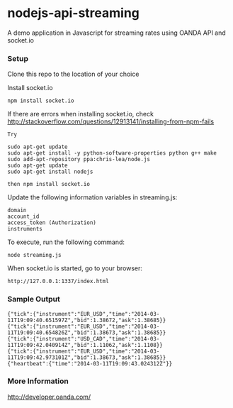 nodejs-api-streaming
================

A demo application in Javascript for streaming rates using OANDA API and socket.io

### Setup

Clone this repo to the location of your choice

Install socket.io

	npm install socket.io

If there are errors when installing socket.io, check http://stackoverflow.com/questions/12913141/installing-from-npm-fails

	Try

	sudo apt-get update
	sudo apt-get install -y python-software-properties python g++ make
	sudo add-apt-repository ppa:chris-lea/node.js
	sudo apt-get update
	sudo apt-get install nodejs

	then npm install socket.io

Update the following information variables in streaming.js:

    domain
    account_id
    access_token (Authorization)
    instruments

To execute, run the following command:

    node streaming.js

When socket.io is started, go to your browser:

	http://127.0.0.1:1337/index.html

### Sample Output

	{"tick":{"instrument":"EUR_USD","time":"2014-03-11T19:09:40.651597Z","bid":1.38672,"ask":1.38685}}
	{"tick":{"instrument":"EUR_USD","time":"2014-03-11T19:09:40.654826Z","bid":1.38673,"ask":1.38685}}
	{"tick":{"instrument":"USD_CAD","time":"2014-03-11T19:09:42.040914Z","bid":1.11062,"ask":1.1108}}
	{"tick":{"instrument":"EUR_USD","time":"2014-03-11T19:09:42.973101Z","bid":1.38673,"ask":1.38685}}
	{"heartbeat":{"time":"2014-03-11T19:09:43.024312Z"}}

### More Information

http://developer.oanda.com/
